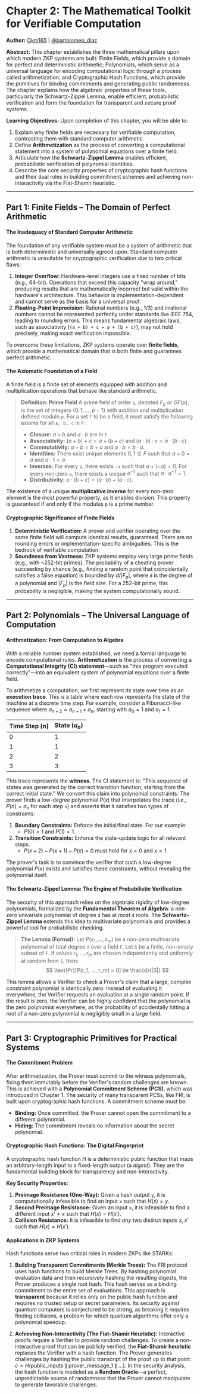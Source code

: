 # Chapter 2: The Mathematical Toolkit for Verifiable Computation

**Author:** [Okm165](https://github.com/Okm165) | [@bartolomeo_diaz](https://x.com/bartolomeo_diaz)

**Abstract:** This chapter establishes the three mathematical pillars upon which modern ZKP systems are built: Finite Fields, which provide a domain for perfect and deterministic arithmetic; Polynomials, which serve as a universal language for encoding computational logic through a process called arithmetization; and Cryptographic Hash Functions, which provide the primitives for binding commitments and generating public randomness. The chapter explains how the algebraic properties of these tools, particularly the Schwartz-Zippel Lemma, enable efficient, probabilistic verification and form the foundation for transparent and secure proof systems.

**Learning Objectives:** Upon completion of this chapter, you will be able to:

1.  Explain why finite fields are necessary for verifiable computation, contrasting them with standard computer arithmetic.
2.  Define **Arithmetization** as the process of converting a computational statement into a system of polynomial equations over a finite field.
3.  Articulate how the **Schwartz-Zippel Lemma** enables efficient, probabilistic verification of polynomial identities.
4.  Describe the core security properties of cryptographic hash functions and their dual roles in building commitment schemes and achieving non-interactivity via the Fiat-Shamir heuristic.

---

## Part 1: Finite Fields – The Domain of Perfect Arithmetic

#### The Inadequacy of Standard Computer Arithmetic

The foundation of any verifiable system must be a system of arithmetic that is both deterministic and universally agreed upon. Standard computer arithmetic is unsuitable for cryptographic verification due to two critical flaws:

1.  **Integer Overflow:** Hardware-level integers use a fixed number of bits (e.g., 64-bit). Operations that exceed this capacity "wrap around," producing results that are mathematically incorrect but valid within the hardware's architecture. This behavior is implementation-dependent and cannot serve as the basis for a universal proof.
2.  **Floating-Point Imprecision:** Rational numbers (e.g., 1/3) and irrational numbers cannot be represented perfectly under standards like IEEE 754, leading to rounding errors. This means fundamental algebraic laws, such as associativity (`(a + b) + c = a + (b + c)`), may not hold precisely, making exact verification impossible.

To overcome these limitations, ZKP systems operate over **finite fields**, which provide a mathematical domain that is both finite and guarantees perfect arithmetic.

#### The Axiomatic Foundation of a Field

A finite field is a finite set of elements equipped with addition and multiplication operations that behave like standard arithmetic.

> **Definition: Prime Field**
> A prime field of order `p`, denoted $F_p$ or $GF(p)$, is the set of integers $\{0, 1, ..., p-1\}$ with addition and multiplication defined modulo `p`. For a set `F` to be a field, it must satisfy the following axioms for all `a, b, c` in `F`:
>
> -   **Closure:** $a + b$ and $a \cdot b$ are in `F`.
> -   **Associativity:** $(a + b) + c = a + (b + c)$ and $(a \cdot b) \cdot c = a \cdot (b \cdot c)$.
> -   **Commutativity:** $a + b = b + a$ and $a \cdot b = b \cdot a$.
> -   **Identities:** There exist unique elements $0, 1 \in F$ such that $a + 0 = a$ and $a \cdot 1 = a$.
> -   **Inverses:** For every `a`, there exists `-a` such that $a + (-a) = 0$. For every non-zero `a`, there exists a unique $a^{-1}$ such that $a \cdot a^{-1} = 1$.
> -   **Distributivity:** $a \cdot (b + c) = (a \cdot b) + (a \cdot c)$.

The existence of a unique **multiplicative inverse** for every non-zero element is the most powerful property, as it enables division. This property is guaranteed if and only if the modulus `p` is a prime number.

#### Cryptographic Significance of Finite Fields

1.  **Deterministic Verification:** A prover and verifier operating over the same finite field will compute identical results, guaranteed. There are no rounding errors or implementation-specific ambiguities. This is the bedrock of verifiable computation.
2.  **Soundness from Vastness:** ZKP systems employ very large prime fields (e.g., with ~252-bit primes). The probability of a cheating prover succeeding by chance (e.g., finding a random point that coincidentally satisfies a false equation) is bounded by $d/|F_p|$, where `d` is the degree of a polynomial and $|F_p|$ is the field size. For a 252-bit prime, this probability is negligible, making the system computationally sound.

---

## Part 2: Polynomials – The Universal Language of Computation

#### Arithmetization: From Computation to Algebra

With a reliable number system established, we need a formal language to encode computational rules. **Arithmetization** is the process of converting a **Computational Integrity (CI) statement**—such as "this program executed correctly"—into an equivalent system of polynomial equations over a finite field.

To arithmetize a computation, we first represent its state over time as an **execution trace**. This is a table where each row represents the state of the machine at a discrete time step. For example, consider a Fibonacci-like sequence where $a_{n+2} = a_{n+1} + a_n$, starting with $a_0 = 1$ and $a_1 = 1$.

| Time Step (n) | State ($a_n$) |
| :------------ | :------------ |
| 0             | 1             |
| 1             | 1             |
| 2             | 2             |
| 3             | 3             |

This trace represents the **witness**. The CI statement is: "This sequence of states was generated by the correct transition function, starting from the correct initial state." We convert this claim into polynomial constraints. The prover finds a low-degree polynomial $P(x)$ that interpolates the trace (i.e., $P(n) = a_n$ for each step `n`) and asserts that it satisfies two types of constraints:

1.  **Boundary Constraints:** Enforce the initial/final state. For our example:
    -   $P(0) = 1$ and $P(1) = 1$.
2.  **Transition Constraints:** Enforce the state-update logic for all relevant steps.
    -   $P(x+2) - P(x+1) - P(x) = 0$ must hold for $x=0$ and $x=1$.

The prover's task is to convince the verifier that such a low-degree polynomial $P(x)$ exists and satisfies these constraints, without revealing the polynomial itself.

#### The Schwartz-Zippel Lemma: The Engine of Probabilistic Verification

The security of this approach relies on the algebraic rigidity of low-degree polynomials, formalized by the **Fundamental Theorem of Algebra**: a non-zero univariate polynomial of degree `d` has at most `d` roots. The **Schwartz-Zippel Lemma** extends this idea to multivariate polynomials and provides a powerful tool for probabilistic checking.

> **The Lemma (Formal):** Let $P(x_1, ..., x_m)$ be a non-zero multivariate polynomial of total degree `d` over a field `F`. Let `S` be a finite, non-empty subset of `F`. If values $r_1, ..., r_m$ are chosen independently and uniformly at random from `S`, then: $$ \text{Pr}[P(r_1, ..., r_m) = 0] \le \frac{d}{|S|} $$

This lemma allows a Verifier to check a Prover's claim that a large, complex constraint polynomial is identically zero. Instead of evaluating it everywhere, the Verifier requests an evaluation at a single random point. If the result is zero, the Verifier can be highly confident that the polynomial is the zero polynomial everywhere, as the probability of accidentally hitting a root of a non-zero polynomial is negligibly small in a large field.

---

## Part 3: Cryptographic Primitives for Practical Systems

#### The Commitment Problem

After arithmetization, the Prover must commit to the witness polynomials, fixing them immutably before the Verifier's random challenges are known. This is achieved with a **Polynomial Commitment Scheme (PCS)**, which was introduced in Chapter 1. The security of many transparent PCSs, like FRI, is built upon cryptographic hash functions. A commitment scheme must be:

-   **Binding:** Once committed, the Prover cannot open the commitment to a different polynomial.
-   **Hiding:** The commitment reveals no information about the secret polynomial.

#### Cryptographic Hash Functions: The Digital Fingerprint

A cryptographic hash function $H$ is a deterministic public function that maps an arbitrary-length input to a fixed-length output (a _digest_). They are the fundamental building block for transparency and non-interactivity.

**Key Security Properties:**

1.  **Preimage Resistance (One-Way):** Given a hash output `y`, it is computationally infeasible to find an input `x` such that $H(x) = y$.
2.  **Second Preimage Resistance:** Given an input `x`, it is infeasible to find a different input $x' \ne x$ such that $H(x) = H(x')$.
3.  **Collision Resistance:** It is infeasible to find _any_ two distinct inputs $x, x'$ such that $H(x) = H(x')$.

#### Applications in ZKP Systems

Hash functions serve two critical roles in modern ZKPs like STARKs:

1.  **Building Transparent Commitments (Merkle Trees):** The FRI protocol uses hash functions to build Merkle Trees. By hashing polynomial evaluation data and then recursively hashing the resulting digests, the Prover produces a single root hash. This hash serves as a binding commitment to the entire set of evaluations. This approach is **transparent** because it relies only on the public hash function and requires no trusted setup or secret parameters. Its security against quantum computers is conjectured to be strong, as breaking it requires finding collisions, a problem for which quantum algorithms offer only a polynomial speedup.

2.  **Achieving Non-Interactivity (The Fiat-Shamir Heuristic):** Interactive proofs require a Verifier to provide random challenges. To create a non-interactive proof that can be publicly verified, the **Fiat-Shamir heuristic** replaces the Verifier with a hash function. The Prover generates challenges by hashing the public transcript of the proof up to that point: $c = H(\text{public\_inputs} \mathbin{\|} \text{prover\_message\_1} \mathbin{\|} ...)$. In the security analysis, the hash function is modeled as a **Random Oracle**—a perfect, unpredictable source of randomness that the Prover cannot manipulate to generate favorable challenges.